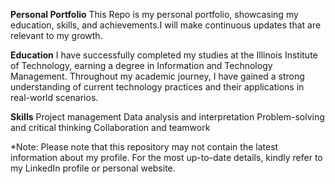 **Personal Portfolio**
This Repo is my personal portfolio, showcasing my education, skills, and achievements.I will make continuous updates that are relevant to my growth.

**Education**
I have successfully completed my studies at the Illinois Institute of Technology, earning a degree in Information and Technology Management. Throughout my academic journey, I have gained a strong understanding of current technology practices and their applications in real-world scenarios.

**Skills**
Project management
Data analysis and interpretation
Problem-solving and critical thinking
Collaboration and teamwork




*Note: Please note that this repository may not contain the latest information about my profile. For the most up-to-date details, kindly refer to my LinkedIn profile or personal website.
